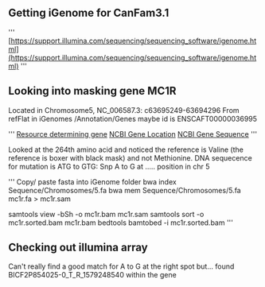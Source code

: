 ## Getting iGenome for CanFam3.1

'''
[https://support.illumina.com/sequencing/sequencing_software/igenome.html](https://support.illumina.com/sequencing/sequencing_software/igenome.html)
'''

## Looking into masking gene MC1R

Located in Chromosome5, NC_006587.3: c63695249-63694296
From refFlat in iGenomes /Annotation/Genes maybe id is ENSCAFT00000036995

'''
[Resource determining gene](https://www.ncbi.nlm.nih.gov/pubmed/12692165)
[NCBI Gene Location](https://www.ncbi.nlm.nih.gov/gene?Db=gene&Cmd=DetailsSearch&Term=489652)
[NCBI Gene Sequence](https://www.ncbi.nlm.nih.gov/nuccore/NC_006587.3?report=fasta&from=63694296&to=63695249&strand=true)
'''

Looked at the 264th amino acid and noticed the reference is Valine (the reference is boxer with black mask) and not Methionine. 
DNA sequecence for mutation is ATG to GTG: Snp A to G at ..... position in chr 5


'''
Copy/ paste fasta into iGenome folder
bwa index Sequence/Chromosomes/5.fa 
bwa mem Sequence/Chromosomes/5.fa mc1r.fa > mc1r.sam

samtools view -bSh -o mc1r.bam mc1r.sam 
samtools sort -o mc1r.sorted.bam mc1r.bam
bedtools bamtobed -i mc1r.sorted.bam 
'''

## Checking out illumina array
Can't really find a good match for A to G at the right spot but...
found BICF2P854025-0_T_R_1579248540 within the gene


